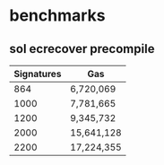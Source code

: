# benchmarks

## sol ecrecover precompile

| Signatures | Gas        |
|------------|------------|
| 864        | 6,720,069  |
| 1000       | 7,781,665  |
| 1200       | 9,345,732  |
| 2000       | 15,641,128 |
| 2200       | 17,224,355 |